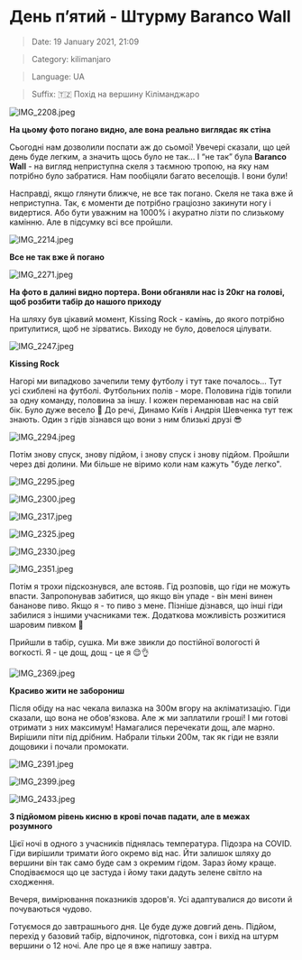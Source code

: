 # День п’ятий - Штурму Baranco Wall

> Date: 19 January 2021, 21:09

> Category: kilimanjaro

> Language: UA

> Suffix: 🇹🇿 Похід на вершину Кіліманджаро

![IMG_2208.jpeg](https://res.craft.do/user/full/b5a256f3-51ff-c8e5-10fe-9343b6a0451d/doc/72CB7FE0-5489-4934-A1F9-60712AD3192F/E66D71D9-3DD6-4F16-8470-7808CF59F9DB_2/IMG_2208.jpeg)

**На цьому фото погано видно, але вона реально виглядає як стіна**

Сьогодні нам дозволили поспати аж до сьомої! Увечері сказали, що цей день буде легким, а значить щось було не так… І “не так” була **Baranco Wall** - на вигляд неприступна скеля з таємною тропою, на яку нам потрібно було забратися. Нам пообіцяли багато веселощів. І вони були!

Насправді, якщо глянути ближче, не все так погано. Скеля не така вже й неприступна. Так, є моменти де потрібно граціозно закинути ногу і видертися. Або бути уважним на 1000% і акуратно лізти по слизькому камінню. Але в підсумку всі все пройшли.

![IMG_2214.jpeg](https://res.craft.do/user/full/b5a256f3-51ff-c8e5-10fe-9343b6a0451d/doc/72CB7FE0-5489-4934-A1F9-60712AD3192F/C76A49BF-4B62-4DF5-8E7B-BDBADB22CE3C_2/IMG_2214.jpeg)

**Все не так вже й погано**

![IMG_2271.jpeg](https://res.craft.do/user/full/b5a256f3-51ff-c8e5-10fe-9343b6a0451d/doc/72CB7FE0-5489-4934-A1F9-60712AD3192F/9C157B7F-CA66-4069-ABA9-9CC170B748CE_2/IMG_2271.jpeg)

**На фото в далині видно портера. Вони обганяли нас із 20кг на голові, щоб розбити табір до нашого приходу**

На шляху був цікавий момент, Kissing Rock - камінь, до якого потрібно притулитися, щоб не зірватись. Виходу не було, довелося цілувати.

![IMG_2247.jpeg](https://res.craft.do/user/full/b5a256f3-51ff-c8e5-10fe-9343b6a0451d/doc/72CB7FE0-5489-4934-A1F9-60712AD3192F/99F5CE11-1BF2-4D3C-971C-38E524F03739_2/IMG_2247.jpeg)

**Kissing Rock**

Нагорі ми випадково зачепили тему футболу і тут таке почалось… Тут усі схиблені на футболі. Футбольних полів - море. Половина гідів топили за одну команду, половина за іншу. І кожен переманював нас на свій бік. Було дуже весело 🙂 До речі, Динамо Київ і Андрія Шевченка тут теж знають. Один з гідів зізнався що вони з ним близькі друзі 😎

![IMG_2294.jpeg](https://res.craft.do/user/full/b5a256f3-51ff-c8e5-10fe-9343b6a0451d/doc/72CB7FE0-5489-4934-A1F9-60712AD3192F/FBE53E33-4BF2-45A0-8ECF-42824D861569_2/IMG_2294.jpeg)

Потім знову спуск, знову підйом, і знову спуск і знову підйом. Пройшли через дві долини. Ми більше не віримо коли нам кажуть "буде легко".

![IMG_2295.jpeg](https://res.craft.do/user/full/b5a256f3-51ff-c8e5-10fe-9343b6a0451d/doc/72CB7FE0-5489-4934-A1F9-60712AD3192F/615D0075-D578-4A74-A063-28195A54CEDA_2/IMG_2295.jpeg)

![IMG_2300.jpeg](https://res.craft.do/user/full/b5a256f3-51ff-c8e5-10fe-9343b6a0451d/doc/72CB7FE0-5489-4934-A1F9-60712AD3192F/85404EB1-39CE-490D-A552-45CD8ACCA625_2/IMG_2300.jpeg)

![IMG_2317.jpeg](https://res.craft.do/user/full/b5a256f3-51ff-c8e5-10fe-9343b6a0451d/doc/72CB7FE0-5489-4934-A1F9-60712AD3192F/CF492296-B5A1-424E-BFBD-72DF41370D72_2/IMG_2317.jpeg)

![IMG_2325.jpeg](https://res.craft.do/user/full/b5a256f3-51ff-c8e5-10fe-9343b6a0451d/doc/72CB7FE0-5489-4934-A1F9-60712AD3192F/C72FE913-7A36-4C31-A11C-A19D0F0B2040_2/IMG_2325.jpeg)

![IMG_2330.jpeg](https://res.craft.do/user/full/b5a256f3-51ff-c8e5-10fe-9343b6a0451d/doc/72CB7FE0-5489-4934-A1F9-60712AD3192F/22F5FDD3-5834-47BB-AECE-19BCD9A8EE4B_2/IMG_2330.jpeg)

![IMG_2351.jpeg](https://res.craft.do/user/full/b5a256f3-51ff-c8e5-10fe-9343b6a0451d/doc/72CB7FE0-5489-4934-A1F9-60712AD3192F/1F607AC8-B26A-4B7D-B778-DC8AD93005BC_2/IMG_2351.jpeg)

Потім я трохи підскознувся, але встояв. Гід розповів, що гіди не можуть впасти. Запропонував забитися, що якщо він упаде - він мені винен бананове пиво. Якщо я - то пиво з мене. Пізніше дізнався, що інші гіди забилися з іншими учасниками теж. Додаткова можливість розжитися шаровим пивком 🙂

Прийшли в табір, сушка. Ми вже звикли до постійної вологості й вогкості. Я - це дощ, дощ - це я 😌👌

![IMG_2369.jpeg](https://res.craft.do/user/full/b5a256f3-51ff-c8e5-10fe-9343b6a0451d/doc/72CB7FE0-5489-4934-A1F9-60712AD3192F/DBFF3D32-37B1-49E6-ABA7-A374E39CDB55_2/IMG_2369.jpeg)

**Красиво жити не заборониш**

Після обіду на нас чекала вилазка на 300м вгору на акліматизацію. Гіди сказали, що вона не обов'язкова. Але ж ми заплатили гроші! І ми готові отримати з них максимум! Намагалися перечекати дощ, але марно. Вирішили піти під дрібним. Набрали тільки 200м, так як гіди не взяли дощовики і почали промокати.

![IMG_2391.jpeg](https://res.craft.do/user/full/b5a256f3-51ff-c8e5-10fe-9343b6a0451d/doc/72CB7FE0-5489-4934-A1F9-60712AD3192F/6FB46B90-B645-41AE-B7E9-5A5E608B9589_2/IMG_2391.jpeg)

![IMG_2399.jpeg](https://res.craft.do/user/full/b5a256f3-51ff-c8e5-10fe-9343b6a0451d/doc/72CB7FE0-5489-4934-A1F9-60712AD3192F/F6611CC3-A22F-48DC-B241-288812F5E58A_2/IMG_2399.jpeg)

![IMG_2433.jpeg](https://res.craft.do/user/full/b5a256f3-51ff-c8e5-10fe-9343b6a0451d/doc/72CB7FE0-5489-4934-A1F9-60712AD3192F/B8C14FBD-1CD2-4A7D-B6F1-C3FD0FC44B61_2/IMG_2433.jpeg)

**З підйомом рівень кисню в крові почав падати, але в межах розумного**

Цієї ночі в одного з учасників піднялась температура. Підозра на COVID. Гіди вирішили тримати його окремо від нас. Йти залишок шляху до вершини він так само буде сам з окремим гідом. Зараз йому краще. Сподіваємося що це застуда і йому таки дадуть зелене світло на сходження.

Вечеря, вимірювання показників здоров'я. Усі адаптувалися до висоти й почуваються чудово.

Готуємося до завтрашнього дня. Це буде дуже довгий день. Підйом, перехід у базовий табір, відпочинок, підготовка, сон і вихід на штурм вершини о 12 ночі. Але про це я вже напишу завтра.

